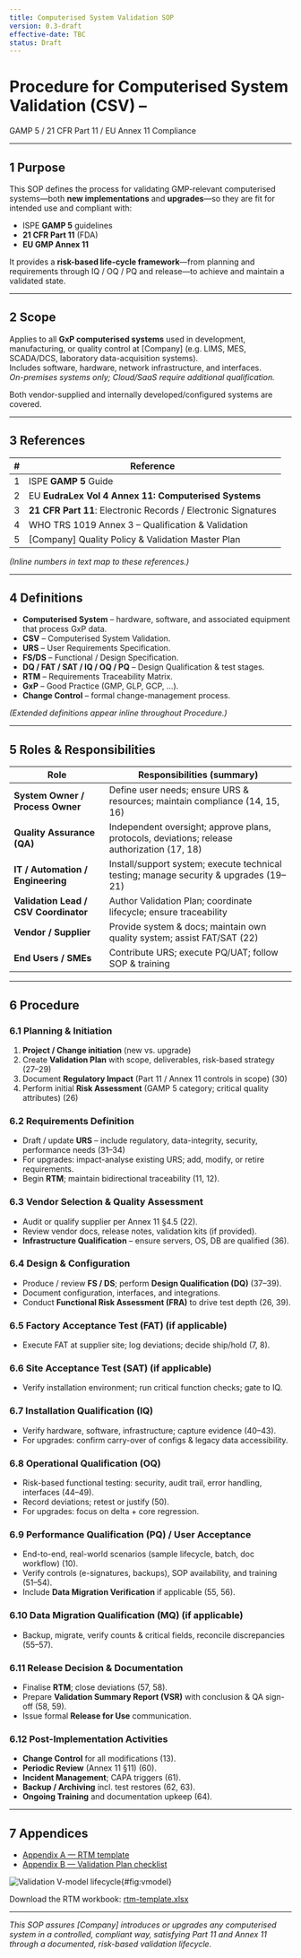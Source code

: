 ```yaml
---
title: Computerised System Validation SOP
version: 0.3-draft
effective-date: TBC
status: Draft
---
```


# Procedure for Computerised System Validation (CSV) –  
GAMP 5 / 21 CFR Part 11 / EU Annex 11 Compliance

---

## 1  Purpose  
This SOP defines the process for validating GMP-relevant computerised systems—both **new implementations** and **upgrades**—so they are fit for intended use and compliant with:

* ISPE **GAMP 5** guidelines  
* **21 CFR Part 11** (FDA)  
* **EU GMP Annex 11**

It provides a **risk-based life-cycle framework**—from planning and requirements through IQ / OQ / PQ and release—to achieve and maintain a validated state.

---

## 2  Scope  
Applies to all **GxP computerised systems** used in development, manufacturing, or quality control at [Company] (e.g. LIMS, MES, SCADA/DCS, laboratory data-acquisition systems).  
Includes software, hardware, network infrastructure, and interfaces.  
*On-premises systems only; Cloud/SaaS require additional qualification.*

Both vendor-supplied and internally developed/configured systems are covered.

---

## 3  References  

| # | Reference |
|---|-----------|
| 1 | ISPE **GAMP 5** Guide |
| 2 | EU **EudraLex Vol 4 Annex 11: Computerised Systems** |
| 3 | **21 CFR Part 11**: Electronic Records / Electronic Signatures |
| 4 | WHO TRS 1019 Annex 3 – Qualification & Validation |
| 5 | [Company] Quality Policy & Validation Master Plan |

*(Inline numbers in text map to these references.)*

---

## 4  Definitions  

* **Computerised System** – hardware, software, and associated equipment that process GxP data.  
* **CSV** – Computerised System Validation.  
* **URS** – User Requirements Specification.  
* **FS/DS** – Functional / Design Specification.  
* **DQ / FAT / SAT / IQ / OQ / PQ** – Design Qualification & test stages.  
* **RTM** – Requirements Traceability Matrix.  
* **GxP** – Good Practice (GMP, GLP, GCP, …).  
* **Change Control** – formal change-management process.

*(Extended definitions appear inline throughout Procedure.)*

---

## 5  Roles & Responsibilities  

| Role | Responsibilities (summary) |
|------|----------------------------|
| **System Owner / Process Owner** | Define user needs; ensure URS & resources; maintain compliance (14, 15, 16) |
| **Quality Assurance (QA)** | Independent oversight; approve plans, protocols, deviations; release authorization (17, 18) |
| **IT / Automation / Engineering** | Install/support system; execute technical testing; manage security & upgrades (19–21) |
| **Validation Lead / CSV Coordinator** | Author Validation Plan; coordinate lifecycle; ensure traceability |
| **Vendor / Supplier** | Provide system & docs; maintain own quality system; assist FAT/SAT (22) |
| **End Users / SMEs** | Contribute URS; execute PQ/UAT; follow SOP & training |

---

## 6  Procedure  

### 6.1 Planning & Initiation  
1. **Project / Change initiation** (new vs. upgrade)  
2. Create **Validation Plan** with scope, deliverables, risk-based strategy (27–29)  
3. Document **Regulatory Impact** (Part 11 / Annex 11 controls in scope) (30)  
4. Perform initial **Risk Assessment** (GAMP 5 category; critical quality attributes) (26)

### 6.2 Requirements Definition  
* Draft / update **URS** – include regulatory, data-integrity, security, performance needs (31–34)  
* For upgrades: impact-analyse existing URS; add, modify, or retire requirements.  
* Begin **RTM**; maintain bidirectional traceability (11, 12).  

### 6.3 Vendor Selection & Quality Assessment  
* Audit or qualify supplier per Annex 11 §4.5 (22).  
* Review vendor docs, release notes, validation kits (if provided).  
* **Infrastructure Qualification** – ensure servers, OS, DB are qualified (36).  

### 6.4 Design & Configuration  
* Produce / review **FS / DS**; perform **Design Qualification (DQ)** (37–39).  
* Document configuration, interfaces, and integrations.  
* Conduct **Functional Risk Assessment (FRA)** to drive test depth (26, 39).  

### 6.5 Factory Acceptance Test (FAT) (if applicable)  
* Execute FAT at supplier site; log deviations; decide ship/hold (7, 8).  

### 6.6 Site Acceptance Test (SAT) (if applicable)  
* Verify installation environment; run critical function checks; gate to IQ.  

### 6.7 Installation Qualification (IQ)  
* Verify hardware, software, infrastructure; capture evidence (40–43).  
* For upgrades: confirm carry-over of configs & legacy data accessibility.  

### 6.8 Operational Qualification (OQ)  
* Risk-based functional testing: security, audit trail, error handling, interfaces (44–49).  
* Record deviations; retest or justify (50).  
* For upgrades: focus on delta + core regression.  

### 6.9 Performance Qualification (PQ) / User Acceptance  
* End-to-end, real-world scenarios (sample lifecycle, batch, doc workflow) (10).  
* Verify controls (e-signatures, backups), SOP availability, and training (51–54).  
* Include **Data Migration Verification** if applicable (55, 56).  

### 6.10 Data Migration Qualification (MQ) (if applicable)  
* Backup, migrate, verify counts & critical fields, reconcile discrepancies (55–57).  

### 6.11 Release Decision & Documentation  
* Finalise **RTM**; close deviations (57, 58).  
* Prepare **Validation Summary Report (VSR)** with conclusion & QA sign-off (58, 59).  
* Issue formal **Release for Use** communication.  

### 6.12 Post-Implementation Activities  
* **Change Control** for all modifications (13).  
* **Periodic Review** (Annex 11 §11) (60).  
* **Incident Management**; CAPA triggers (61).  
* **Backup / Archiving** incl. test restores (62, 63).  
* **Ongoing Training** and documentation upkeep (64).  

---

## 7  Appendices  

* [Appendix A — RTM template](app-a_rtm.md)  
* [Appendix B — Validation Plan checklist](app-b_vp.md)

![Validation V-model lifecycle](./_images/v-model.png){#fig:vmodel}

Download the RTM workbook: [rtm-template.xlsx](./_files/rtm-template.xlsx)

---

*This SOP assures [Company] introduces or upgrades any computerised system in a controlled, compliant way, satisfying Part 11 and Annex 11 through a documented, risk-based validation lifecycle.*  
